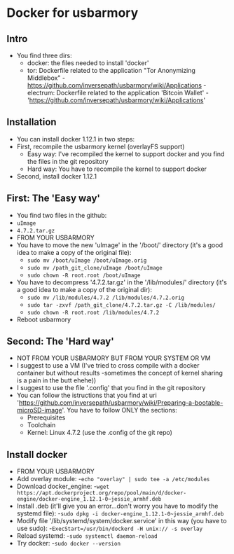Docker for usbarmory
====================

## Intro

- You find three dirs:
  - docker: the files needed to install 'docker'
  - tor: Dockerfile related to the application "Tor Anonymizing Middlebox" - https://github.com/inversepath/usbarmory/wiki/Applications
        - electrum: Dockerfile related to the application 'Bitcoin Wallet' - 'https://github.com/inversepath/usbarmory/wiki/Applications'

## Installation

- You can install docker 1.12.1 in two steps:
- First, recompile the usbarmory kernel (overlayFS support)
	- Easy way: I've recompiled the kernel to support docker and you find the files in the git repository
	- Hard way: You have to recompile the kernel to support docker
- Second, install docker 1.12.1

## First: The 'Easy way'
- You find two files in the github:
 - `uImage`
 - `4.7.2.tar.gz`
- FROM YOUR USBARMORY
- You have to move the new 'uImage' in the '/boot/' directory (it's a good idea to make a copy of the original file):
  - `sudo mv /boot/uImage /boot/uImage.orig`
  - `sudo mv /path_git_clone/uImage /boot/uImage`
  - `sudo chown -R root.root /boot/uImage`
- You have to decompress '4.7.2.tar.gz' in the '/lib/modules/' directory (it's a good idea to make a copy of the original dir):
  - `sudo mv /lib/modules/4.7.2 /lib/modules/4.7.2.orig`
  - `sudo tar -zxvf /path_git_clone/4.7.2.tar.gz -C /lib/modules/`
  - `sudo chown -R root.root /lib/modules/4.7.2`
- Reboot usbarmory

## Second: The 'Hard way'
- NOT FROM YOUR USBARMORY BUT FROM YOUR SYSTEM OR VM
- I suggest to use a VM (I've tried to cross compile with a docker container but without results -sometimes the concept of kernel sharing is a pain in the butt ehehe))
- I suggest to use the file '.config' that you find in the git repository
- You can follow the istructions that you find at uri 'https://github.com/inversepath/usbarmory/wiki/Preparing-a-bootable-microSD-image'. You have to follow ONLY the sections:
	- Prerequisites
	- Toolchain
	- Kernel: Linux 4.7.2 (use the .config of the git repo)

## Install docker
- FROM YOUR USBARMORY
- Add overlay module:
-`echo "overlay" | sudo tee -a /etc/modules`
- Download docker_engine:
-`wget https://apt.dockerproject.org/repo/pool/main/d/docker-engine/docker-engine_1.12.1-0~jessie_armhf.deb`
- Install .deb (it'll give you an error...don't worry you have to modify the systemd file):
-`sudo dpkg -i docker-engine_1.12.1-0~jessie_armhf.deb`
- Modify file '/lib/systemd/system/docker.service' in this way (you have to use sudo):
-`ExecStart=/usr/bin/dockerd -H unix:// -s overlay`  
- Reload systemd:
-`sudo systemctl daemon-reload`
- Try docker:
-`sudo docker --version`
